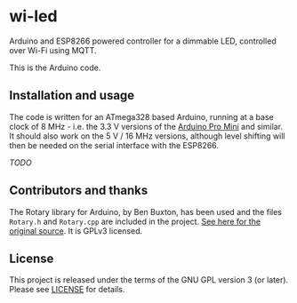 # wi-led
Arduino and ESP8266 powered controller for a dimmable LED, controlled over Wi-Fi using MQTT. 

This is the Arduino code. 

## Installation and usage

The code is written for an ATmega328 based Arduino, running at a base clock of 8 MHz - i.e. the 3.3 V versions of the [Arduino Pro Mini](https://www.arduino.cc/en/Main/ArduinoBoardProMini) and similar. It should also work on the 5 V / 16 MHz versions, although level shifting will then be needed on the serial interface with the ESP8266. 

*TODO* 

## Contributors and thanks 

The Rotary library for Arduino, by Ben Buxton, has been used and the files `Rotary.h` and `Rotary.cpp` are included in the project. [See here for the original source](https://github.com/brianlow/Rotary). It is GPLv3 licensed. 

## License

This project is released under the terms of the GNU GPL version 3 (or later). Please see [LICENSE](LICENSE) for details. 
